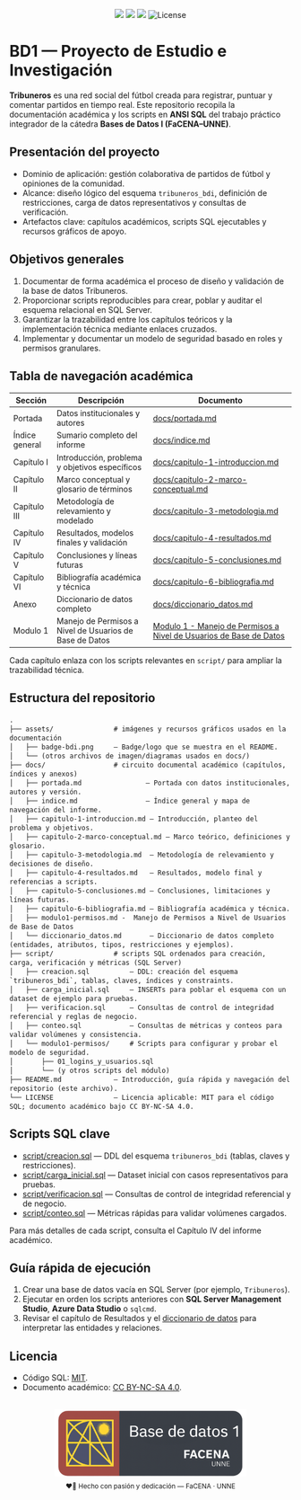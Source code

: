 <div align="center">

  <!-- Badges -->
  <p>
    <img src="https://img.shields.io/badge/Cátedra-Bases%20de%20Datos%20I-008CFF?style=for-the-badge&labelColor=0a0a0a"/>
    <img src="https://img.shields.io/badge/Entrega-Fase%201-008CFF?style=for-the-badge&labelColor=0a0a0a"/>
    <img src="https://img.shields.io/badge/Motor- SQL%20Server-008CFF?style=for-the-badge&labelColor=0a0a0a"/>
    <img src="https://img.shields.io/github/license/tobiager/BD1-proyecto?style=for-the-badge&labelColor=0a0a0a&color=008CFF" alt="License"/>
  </p>

</div>

# BD1 — Proyecto de Estudio e Investigación

**Tribuneros** es una red social del fútbol creada para registrar, puntuar y comentar partidos en tiempo real. Este repositorio recopila la documentación académica y los scripts en **ANSI SQL** del trabajo práctico integrador de la cátedra **Bases de Datos I (FaCENA–UNNE)**.
 
## Presentación del proyecto
- Dominio de aplicación: gestión colaborativa de partidos de fútbol y opiniones de la comunidad.
- Alcance: diseño lógico del esquema `tribuneros_bdi`, definición de restricciones, carga de datos representativos y consultas de verificación.
- Artefactos clave: capítulos académicos, scripts SQL ejecutables y recursos gráficos de apoyo.

## Objetivos generales
1. Documentar de forma académica el proceso de diseño y validación de la base de datos Tribuneros.
2. Proporcionar scripts reproducibles para crear, poblar y auditar el esquema relacional en SQL Server.
3. Garantizar la trazabilidad entre los capítulos teóricos y la implementación técnica mediante enlaces cruzados.
4. Implementar y documentar un modelo de seguridad basado en roles y permisos granulares.

## Tabla de navegación académica
| Sección | Descripción | Documento |
| --- | --- | --- |
| Portada | Datos institucionales y autores | [docs/portada.md](docs/portada.md) |
| Índice general | Sumario completo del informe | [docs/indice.md](docs/indice.md) |
| Capítulo I | Introducción, problema y objetivos específicos | [docs/capitulo-1-introduccion.md](docs/capitulo-1-introduccion.md) |
| Capítulo II | Marco conceptual y glosario de términos | [docs/capitulo-2-marco-conceptual.md](docs/capitulo-2-marco-conceptual.md) |
| Capítulo III | Metodología de relevamiento y modelado | [docs/capitulo-3-metodologia.md](docs/capitulo-3-metodologia.md) |
| Capítulo IV | Resultados, modelos finales y validación | [docs/capitulo-4-resultados.md](docs/capitulo-4-resultados.md) |
| Capítulo V | Conclusiones y líneas futuras | [docs/capitulo-5-conclusiones.md](docs/capitulo-5-conclusiones.md) |
| Capítulo VI | Bibliografía académica y técnica | [docs/capitulo-6-bibliografia.md](docs/capitulo-6-bibliografia.md) |
| Anexo | Diccionario de datos completo | [docs/diccionario_datos.md](docs/diccionario_datos.md) |
| Modulo 1 |  Manejo de Permisos a Nivel de Usuarios de Base de Datos | [Modulo 1 - Manejo de Permisos a Nivel de Usuarios de Base de Datos](modulo1-permisos.md) |

Cada capítulo enlaza con los scripts relevantes en `script/` para ampliar la trazabilidad técnica.

## Estructura del repositorio
```text
.
├── assets/               # imágenes y recursos gráficos usados en la documentación
│   ├── badge-bdi.png     — Badge/logo que se muestra en el README.
│   └── (otros archivos de imagen/diagramas usados en docs/)
├── docs/                 # circuito documental académico (capítulos, índices y anexos)
│   ├── portada.md                — Portada con datos institucionales, autores y versión.
│   ├── indice.md                 — Índice general y mapa de navegación del informe.
│   ├── capitulo-1-introduccion.md — Introducción, planteo del problema y objetivos.
│   ├── capitulo-2-marco-conceptual.md — Marco teórico, definiciones y glosario.
│   ├── capitulo-3-metodologia.md  — Metodología de relevamiento y decisiones de diseño.
│   ├── capitulo-4-resultados.md   — Resultados, modelo final y referencias a scripts.
│   ├── capitulo-5-conclusiones.md — Conclusiones, limitaciones y líneas futuras.
│   ├── capitulo-6-bibliografia.md — Bibliografía académica y técnica.
│   ├── modulo1-permisos.md -  Manejo de Permisos a Nivel de Usuarios de Base de Datos
│   └── diccionario_datos.md       — Diccionario de datos completo (entidades, atributos, tipos, restricciones y ejemplos).
├── script/               # scripts SQL ordenados para creación, carga, verificación y métricas (SQL Server)
│   ├── creacion.sql          — DDL: creación del esquema `tribuneros_bdi`, tablas, claves, índices y constraints.
│   ├── carga_inicial.sql     — INSERTs para poblar el esquema con un dataset de ejemplo para pruebas.
│   ├── verificacion.sql      — Consultas de control de integridad referencial y reglas de negocio.
│   ├── conteo.sql            — Consultas de métricas y conteos para validar volúmenes y consistencia.
│   └── modulo1-permisos/     # Scripts para configurar y probar el modelo de seguridad.
│       ├── 01_logins_y_usuarios.sql
│       └── (y otros scripts del módulo)
├── README.md             — Introducción, guía rápida y navegación del repositorio (este archivo).
└── LICENSE               — Licencia aplicable: MIT para el código SQL; documento académico bajo CC BY‑NC‑SA 4.0.
```

## Scripts SQL clave
- [script/creacion.sql](script/creacion.sql) — DDL del esquema `tribuneros_bdi` (tablas, claves y restricciones).
- [script/carga_inicial.sql](script/carga_inicial.sql) — Dataset inicial con casos representativos para pruebas.
- [script/verificacion.sql](script/verificacion.sql) — Consultas de control de integridad referencial y de negocio.
- [script/conteo.sql](script/conteo.sql) — Métricas rápidas para validar volúmenes cargados.

Para más detalles de cada script, consulta el Capítulo IV del informe académico.

## Guía rápida de ejecución
1. Crear una base de datos vacía en SQL Server (por ejemplo, `Tribuneros`).
2. Ejecutar en orden los scripts anteriores con **SQL Server Management Studio**, **Azure Data Studio** o `sqlcmd`.
3. Revisar el capítulo de Resultados y el [diccionario de datos](docs/diccionario_datos.md) para interpretar las entidades y relaciones.

## Licencia
- Código SQL: [MIT](LICENSE).
- Documento académico: [CC BY-NC-SA 4.0](https://creativecommons.org/licenses/by-nc-sa/4.0/).

<div align="center">
  <br/>
  <img src="./assets/badge-bdi.png" alt="BDI Badge" height="120"/><br/>
  <sub>❤️🐔 Hecho con pasión y dedicación — FaCENA · UNNE</sub>
</div>
